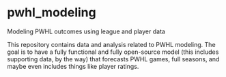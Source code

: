 # pwhl_modeling
Modeling PWHL outcomes using league and player data

This repository contains data and analysis related to PWHL modeling. The goal is to have a fully functional and fully open-source model (this includes supporting data, by the way) that forecasts PWHL games, full seasons, and maybe even includes things like player ratings. 